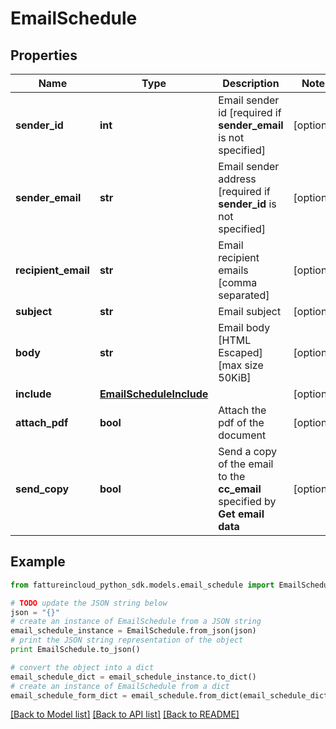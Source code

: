 # EmailSchedule


## Properties

Name | Type | Description | Notes
------------ | ------------- | ------------- | -------------
**sender_id** | **int** | Email sender id [required if **sender_email** is not specified] | [optional] 
**sender_email** | **str** | Email sender address [required if **sender_id** is not specified] | [optional] 
**recipient_email** | **str** | Email recipient emails [comma separated] | [optional] 
**subject** | **str** | Email subject | [optional] 
**body** | **str** | Email body [HTML Escaped] [max size 50KiB] | [optional] 
**include** | [**EmailScheduleInclude**](EmailScheduleInclude.md) |  | [optional] 
**attach_pdf** | **bool** | Attach the pdf of the document | [optional] 
**send_copy** | **bool** | Send a copy of the email to the **cc_email** specified by **Get email data** | [optional] 

## Example

```python
from fattureincloud_python_sdk.models.email_schedule import EmailSchedule

# TODO update the JSON string below
json = "{}"
# create an instance of EmailSchedule from a JSON string
email_schedule_instance = EmailSchedule.from_json(json)
# print the JSON string representation of the object
print EmailSchedule.to_json()

# convert the object into a dict
email_schedule_dict = email_schedule_instance.to_dict()
# create an instance of EmailSchedule from a dict
email_schedule_form_dict = email_schedule.from_dict(email_schedule_dict)
```
[[Back to Model list]](../README.md#documentation-for-models) [[Back to API list]](../README.md#documentation-for-api-endpoints) [[Back to README]](../README.md)


